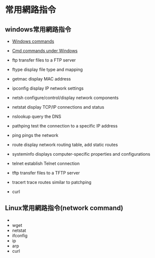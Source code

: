 
# 常用網路指令

## windows常用網路指令

- [Windows commands](https://docs.microsoft.com/en-us/windows-server/administration/windows-commands/windows-commands)
- [Cmd commands under Windows](https://www.thomas-krenn.com/en/wiki/Cmd_commands_under_Windows)


- ftp	transfer files to a FTP server
- ftype	display file type and mapping
- getmac	display MAC address
- ipconfig	display IP network settings
- netsh	configure/control/display network components
- netstat	display TCP/IP connections and status
- nslookup	query the DNS
- pathping	test the connection to a specific IP address
- ping	pings the network
- route	display network routing table, add static routes
- systeminfo	displays computer-specific properties and configurations
- telnet	establish Telnet connection
- tftp	transfer files to a TFTP server
- tracert	trace routes similar to patchping
- curl

## Linux常用網路指令(network command)
- [](http://linux.vbird.org/linux_server/0140networkcommand.php)
- wget
- netstat
- ifconfig
- ip
- arp
- curl
